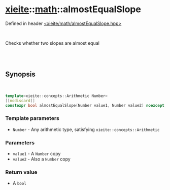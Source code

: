 # [xieite](../../README.md)::[math](../math.md)::almostEqualSlope
Defined in header [<xieite/math/almostEqualSlope.hpp>](../../include/xieite/math/almostEqualSlope.hpp)

<br/>

Checks whether two slopes are almost equal

<br/><br/>

## Synopsis

<br/>

```cpp
template<xieite::concepts::Arithmetic Number>
[[nodiscard]]
constexpr bool almostEqualSlope(Number value1, Number value2) noexcept;
```
### Template parameters
- `Number` - Any arithmetic type, satisfying `xieite::concepts::Arithmetic`
### Parameters
- `value1` - A `Number` copy
- `value2` - Also a `Number` copy
### Return value
- A `bool`
